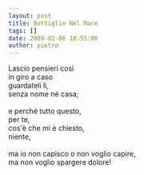```yaml
---
layout: post
title: Bottiglie Nel Mare
tags: []
date: 2009-02-06 18:55:00
author: pietro
---
```

Lascio pensieri così<br/>in giro a caso<br/>guardateli lì,<br/>senza nome né casa;<br/><br/>e perché tutto questo,<br/>per te,<br/>cos'è che mi è chiesto,<br/>niente,<br/><br/>ma io non capisco o non voglio capire,<br/>ma non voglio spargere dolore!
